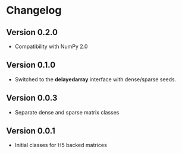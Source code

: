 # Changelog

## Version 0.2.0

- Compatibility with NumPy 2.0

## Version 0.1.0

- Switched to the **delayedarray** interface with dense/sparse seeds.

## Version 0.0.3

- Separate dense and sparse matrix classes

## Version 0.0.1

- Initial classes for H5 backed matrices
